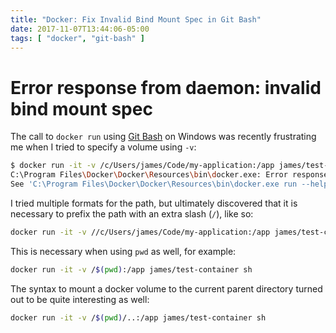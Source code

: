 ```yaml
---
title: "Docker: Fix Invalid Bind Mount Spec in Git Bash"
date: 2017-11-07T13:44:06-05:00
tags: [ "docker", "git-bash" ]
---
```


# Error response from daemon: invalid bind mount spec

The call to `docker run` using [Git Bash](git-bash.md) on Windows was recently frustrating me when I tried to specify a volume using `-v`:

```bash
$ docker run -it -v /c/Users/james/Code/my-application:/app james/test-container sh
C:\Program Files\Docker\Docker\Resources\bin\docker.exe: Error response from daemon: invalid bind mount spec "/C/Users/james/Code/my-application;C:\\Program Files\\Git\\app": invalid volume specification: '/C/Users/james/Code/my-app;C:\Program Files\Git\app': invalid mount config for type "bind": invalid mount path: '\Program Files\Git\app' mount path must be absolute.
See 'C:\Program Files\Docker\Docker\Resources\bin\docker.exe run --help'.
```

I tried multiple formats for the path, but ultimately discovered that it is necessary to prefix the path with an extra slash (`/`), like so:

```bash
docker run -it -v //c/Users/james/Code/my-application:/app james/test-container sh
```

This is necessary when using `pwd` as well, for example:

```bash
docker run -it -v /$(pwd):/app james/test-container sh
```

The syntax to mount a docker volume to the current parent directory turned out to be quite interesting as well:

```bash
docker run -it -v /$(pwd)/..:/app james/test-container sh
```
